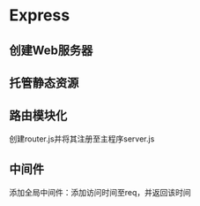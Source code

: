 # Express
## 创建Web服务器


## 托管静态资源


## 路由模块化
创建router.js并将其注册至主程序server.js

## 中间件
添加全局中间件：添加访问时间至req，并返回该时间